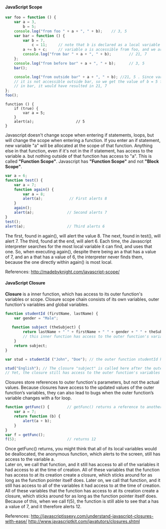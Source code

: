 #### JavaScript Scope

```javascript
var foo = function () {
    var a = 3,
        b = 5;
    console.log("from foo " + a + ", " + b);    // 3, 5
    var bar = function () {
        var b = 7,
            c = 11;     // note that b is declared as a local variable to bar function and assigned a value.
        a += b + c;     // variable a is accessible from foo, and we are changing the value of a here.
        console.log("from bar " + a + ", " + b);        // 21, 7
    };
    console.log("from before bar" + a + ", " + b);      // 3, 5
    bar();

    console.log("from outside bar" + a + ", " + b); //21, 5 . Since var b = 7 is in the function scope of bar,
    // it is not accessible outside bar, so we get the value of b = 5 from function foo. If b was not declared as a local variable
    // in bar, it would have resulted in 21, 7
};
foo();

```

```
function () {
    if (true) {
        var a = 5;
    }
    alert(a);                   // 5
}
```
Javascript doesn't change scope when entering if statements, loops, but will change the scope when entering a function. If you enter an if statement, new variable "a" will be allocated at the scope of that function.
Anything else in that function, even if it's not in the if statement, has access to the variable a. but nothing outside of that function has access to "a".
This is called **"Function Scope"**. Javascript has **"Function Scope"** and not **"Block Scope"**.

```javascript
var a = 6;
function test() {
    var a = 7;
    function again() {
        var a = 8;
        alert(a);            // First alerts 8
    }
    again();
    alert(a);               // Second alerts 7
}
test();​
alert(a);                   // Third alerts 6
```

The first, found in again(), will alert the value 8. The next, found in test(), will alert 7.
The third, found at the end, will alert 6. Each time, the Javascript interpreter searches for the most local variable it can find, and uses that one. So, when executing again(), despite there being an a that has a value of 7, and an a that has a value of 6, the interpreter never finds them, because the one directly within again() is most local.


References:
http://madebyknight.com/javascript-scope/

#### JavaScript Closure

**Closure** is a inner function, which has access to its outer function's variables or scope. Closure scope chain consists of its own variables, outer function's variables and global variables.

```javascript
function studentId (firstName, lastName) {
    var gender = "Male";
    
   function subject (theSubject) { 
        return lastName + " " + firstName + " " + gender + " " + theSubject;
        // this inner function has access to the outer function's variables, including the parameters.
    }
    return subject;
}

var stud = studentId ("John", "Doe"); // the outer function studentId has returned.

stud("English"); // The closure "subject" is called here after the outer function has returned above
// Yet, the closure still has access to the outer function's variables and parameters
```

Closures store references to outer function's parameters, but not the actual values. Because closures have access to the updated values of the outer function’s variables, they can also lead to bugs when the outer function’s variable changes with a for loop. 

```javascript
function getFunc() {        // getFunc() returns a reference to another, anonymous function.
    var a = 7;
    return function (b) {
        alert(a + b);
    }
}
var f = getFunc();
f(5);                       // returns 12
```

Once getFunc() returns, you might think that all of its local variables would be deallocated, the anonymous function, which alerts to the screen, still has access to the variable a.  
Later on, we call that function, and it still has access to all of the variables it had access to at the time of creation. All of these variables that the function has access to at its creation create a closure, which sticks around for as long as the function pointer itself does. Later on, we call that function, and it still has access to all of the variables it had access to at the time of creation. All of these variables that the function has access to at its creation create a closure, which sticks around for as long as the function pointer itself does. 
Because of this, when we call f(5), the function is still able to see that a has a value of 7, and it therefore alerts 12.

References:
http://javascriptissexy.com/understand-javascript-closures-with-ease/
http://www.javascriptkit.com/javatutors/closures.shtml



